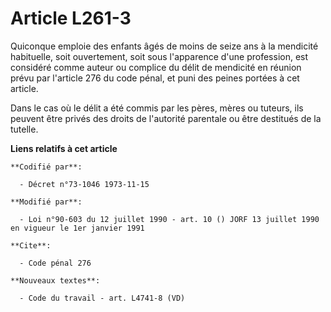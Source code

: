 # Article L261-3

Quiconque emploie des enfants âgés de moins de seize ans à la mendicité habituelle, soit ouvertement, soit sous l'apparence
d'une profession, est considéré comme auteur ou complice du délit de mendicité en réunion prévu par l'article 276 du code
pénal, et puni des peines portées à cet article.

Dans le cas où le délit a été commis par les pères, mères ou tuteurs, ils peuvent être privés des droits de l'autorité
parentale ou être destitués de la tutelle.

**Liens relatifs à cet article**

	**Codifié par**:

	  - Décret n°73-1046 1973-11-15

	**Modifié par**:

	  - Loi n°90-603 du 12 juillet 1990 - art. 10 () JORF 13 juillet 1990 en vigueur le 1er janvier 1991

	**Cite**:

	  - Code pénal 276

	**Nouveaux textes**:

	  - Code du travail - art. L4741-8 (VD)

